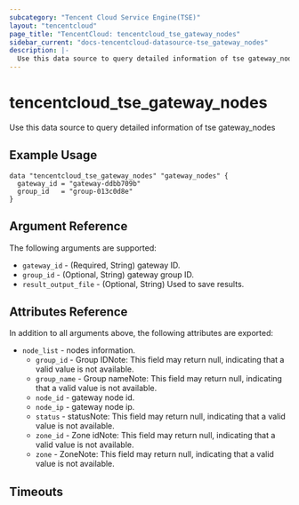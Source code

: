 ```yaml
---
subcategory: "Tencent Cloud Service Engine(TSE)"
layout: "tencentcloud"
page_title: "TencentCloud: tencentcloud_tse_gateway_nodes"
sidebar_current: "docs-tencentcloud-datasource-tse_gateway_nodes"
description: |-
  Use this data source to query detailed information of tse gateway_nodes
---
```


# tencentcloud_tse_gateway_nodes

Use this data source to query detailed information of tse gateway_nodes

## Example Usage

```hcl
data "tencentcloud_tse_gateway_nodes" "gateway_nodes" {
  gateway_id = "gateway-ddbb709b"
  group_id   = "group-013c0d8e"
}
```

## Argument Reference

The following arguments are supported:

* `gateway_id` - (Required, String) gateway ID.
* `group_id` - (Optional, String) gateway group ID.
* `result_output_file` - (Optional, String) Used to save results.

## Attributes Reference

In addition to all arguments above, the following attributes are exported:

* `node_list` - nodes information.
  * `group_id` - Group IDNote: This field may return null, indicating that a valid value is not available.
  * `group_name` - Group nameNote: This field may return null, indicating that a valid value is not available.
  * `node_id` - gateway node id.
  * `node_ip` - gateway node ip.
  * `status` - statusNote: This field may return null, indicating that a valid value is not available.
  * `zone_id` - Zone idNote: This field may return null, indicating that a valid value is not available.
  * `zone` - ZoneNote: This field may return null, indicating that a valid value is not available.


## Timeouts

<no value>


